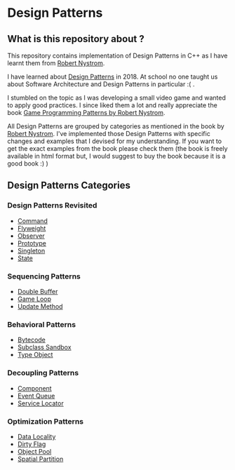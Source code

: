 # Design Patterns

## What is this repository about ?

This repository contains implementation of Design Patterns in C++ as I have learnt them from 
[Robert Nystrom](https://gameprogrammingpatterns.com/).

I have learned about [Design Patterns](https://en.wikipedia.org/wiki/Software_design_pattern) in 2018.
At school no one taught us about Software Architecture and Design Patterns in particular :( .

I stumbled on the topic as I was developing a small video game and wanted to apply good practices.
I since liked them a lot and really appreciate the book [Game Programming Patterns by Robert Nystrom](https://gameprogrammingpatterns.com/).

All Design Patterns are grouped by categories as mentioned in the book by 
[Robert Nystrom](https://gameprogrammingpatterns.com/). I've implemented those Design Patterns with specific changes and 
examples that I devised for my understanding. If you want to get the exact examples from the book please check them
(the book is freely available in html format but, I would suggest to buy the book because it is a good book :) )

## Design Patterns Categories

### Design Patterns Revisited

* [Command](command/README.md)
* [Flyweight](flyweight/README.md)
* [Observer](observer/README.md)
* [Prototype](prototype/README.md)
* [Singleton](singleton/README.md)
* [State](state/README.md)

### Sequencing Patterns

* [Double Buffer](double_buffer/README.md)
* [Game Loop](game_loop/README.md)
* [Update Method](update_method/README.md)

### Behavioral Patterns

* [Bytecode](bytecode/README.md)
* [Subclass Sandbox](subclass_sandbox/README.md)
* [Type Object](type_object/README.md)


### Decoupling Patterns

* [Component](component/README.md)
* [Event Queue](event_queue/README.md)
* [Service Locator](service_locator/README.md)


### Optimization Patterns

* [Data Locality](data_locality/README.md)
* [Dirty Flag](dirty_flag/README.md)
* [Object Pool](object_pool/README.md)
* [Spatial Partition](spatial_partition/README.md)
